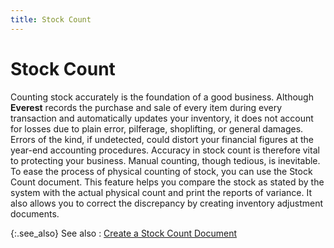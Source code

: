 ```yaml
---
title: Stock Count
---
```


# Stock Count


Counting stock accurately is the foundation of a good business. Although  **Everest** records the purchase and  sale of every item during every transaction and automatically updates  your inventory, it does not account for losses due to plain error, pilferage,  shoplifting, or general damages. Errors of the kind, if undetected, could  distort your financial figures at the year-end accounting procedures.  Accuracy in stock count is therefore vital to protecting your business.  Manual counting, though tedious, is inevitable. To ease the process of  physical counting of stock, you can use the Stock Count document. This  feature helps you compare the stock as stated by the system with the actual  physical count and print the reports of variance. It also allows you to  correct the discrepancy by creating inventory adjustment documents.


{:.see_also}
See also
: [Create  a Stock Count Document]({{site.wm_baseurl}}/inv-adj/stock-count/create_a_stock_count_document.html)
